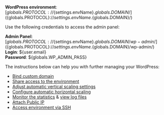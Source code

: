 **WordPress environment**: [${globals.PROTOCOL}://${settings.envName}.${globals.DOMAIN}/](${globals.PROTOCOL}://${settings.envName}.${globals.DOMAIN}/)  

Use the following credentials to access the admin panel:   

**Admin Panel**: [${globals.PROTOCOL}://${settings.envName}.${globals.DOMAIN}/wp-admin/](${globals.PROTOCOL}://${settings.envName}.${globals.DOMAIN}/wp-admin/)  
**Login**: ${user.email}  
**Password**: ${globals.WP_ADMIN_PASS}  

The instructions below can help you with further managing your WordPress:   

* [Bind custom domain](https://docs.jelastic.com/custom-domain-via-cname)   
* [Share access to the environment](http://docs.jelastic.com/share-environment)   
* [Adjust automatic vertical scaling settings](http://docs.jelastic.com/automatic-vertical-scaling)   
* [Configure automatic horizontal scaling](http://docs.jelastic.com/automatic-horizontal-scaling)   
* [Monitor the statistics](http://docs.jelastic.com/view-app-statistics) & [view log files](https://docs.jelastic.com/view-log-files)   
* [Attach Public IP](https://docs.jelastic.com/public-ip)   
* [Access environment via SSH](https://docs.jelastic.com/ssh-access)   
